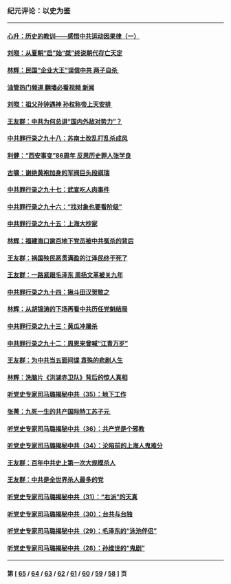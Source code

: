 ### 纪元评论：以史为鉴
---
#### [心升：历史的教训——感悟中共运动因果律（一）](../../pages/nsc1028/n13890731.md?12250330) 
#### [刘晓：从夏朝“启”始“桀”终说朝代存亡天定](../../pages/nsc1028/n13874028.md?12250330) 
#### [林辉：民国“企业大王”误信中共  两子自杀 ](../../pages/nsc1028/n13886313.md?12250330) 
#### [油管热门频道 翻墙必看视频 新闻](ok?12250330)
#### [刘晓：祖父孙钟遇神 孙权称帝上天安排 ](../../pages/nsc1028/n13882761.md?12250330) 
#### [王友群：中共为何总讲“国内外敌对势力”？](../../pages/nsc1028/n13881858.md?12250330) 
#### [中共罪行录之九十八：苏南土改乱打乱杀成风](../../pages/nsc1028/n13881845.md?12250330) 
#### [利健：“西安事变”86周年 反思历史罪人张学良](../../pages/nsc1028/n13882019.md?12250330) 
#### [古啸：谢绝黄袍加身的军阀巨头段祺瑞](../../pages/nsc1028/n13881966.md?12250330) 
#### [中共罪行录之九十七：武宣吃人肉事件](../../pages/nsc1028/n13881566.md?12250330) 
#### [中共罪行录之九十六：“找对象也要看阶级”](../../pages/nsc1028/n13880181.md?12250330) 
#### [中共罪行录之九十五：上海大抄家](../../pages/nsc1028/n13879492.md?12250330) 
#### [林辉：福建海口逾百地下党员被中共冤杀的背后](../../pages/nsc1028/n13878946.md?12250330) 
#### [王友群：祸国殃民恶贯满盈的江泽民终于死了](../../pages/nsc1028/n13876096.md?12250330) 
#### [王友群：一路紧跟毛泽东 周扬文革被关九年](../../pages/nsc1028/n13873383.md?12250330) 
#### [中共罪行录之九十四：揪斗田汉贺敬之](../../pages/nsc1028/n13872944.md?12250330) 
#### [林辉：从胡锦涛的下场再看中共历任党魁结局](../../pages/nsc1028/n13872142.md?12250330) 
#### [中共罪行录之九十三：黄瓜冲屠杀](../../pages/nsc1028/n13872199.md?12250330) 
#### [中共罪行录之九十二：周恩来曾喊“江青万岁”](../../pages/nsc1028/n13869483.md?12250330) 
#### [王友群：为中共当五面间谍 袁殊的悲剧人生](../../pages/nsc1028/n13868782.md?12250330) 
#### [林辉：洗脑片《洪湖赤卫队》背后的惊人真相](../../pages/nsc1028/n13868674.md?12250330) 
#### [听党史专家司马璐揭秘中共（35）：地下工作](../../pages/nsc1028/n13866828.md?12250330) 
#### [张菁：九死一生的共产国际特工苏子元 ](../../pages/nsc1028/n13867901.md?12250330) 
#### [听党史专家司马璐揭秘中共（36）：共产党是个邪教](../../pages/nsc1028/n13867637.md?12250330) 
#### [听党史专家司马璐揭秘中共（34）：沦陷前的上海人鬼难分](../../pages/nsc1028/n13866165.md?12250330) 
#### [王友群：百年中共史上第一次大规模杀人](../../pages/nsc1028/n13863785.md?12250330) 
#### [王友群：中共是全世界杀人最多的党](../../pages/nsc1028/n13860689.md?12250330) 
#### [听党史专家司马璐揭秘中共（31）：“右派”的天真](../../pages/nsc1028/n13860002.md?12250330) 
#### [听党史专家司马璐揭秘中共（30）：台共与台独](../../pages/nsc1028/n13859351.md?12250330) 
#### [听党史专家司马璐揭秘中共（29）：毛泽东的“泳池伴侣”](../../pages/nsc1028/n13858477.md?12250330) 
#### [听党史专家司马璐揭秘中共（28）：孙维世的“鬼剧”](../../pages/nsc1028/n13856891.md?12250330) 

---
#### 第 [ [65](./65.md?12250330) / [64](./64.md?12250330) / [63](./63.md?12250330) / [62](./62.md?12250330) / [61](./61.md?12250330) / [60](./60.md?12250330) / [59](./59.md?12250330) / [58](./58.md?12250330) ] 页
